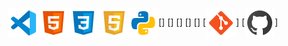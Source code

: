 [<img align="left" alt="Visual Studio Code" width="48px" src="https://github.com/alexv87/alexv87/blob/main/Icons/vscode.png" />]
[<img align="left" alt="HTML5" width="48px" src="https://github.com/alexv87/alexv87/blob/main/Icons/html.png" />]
[<img align="left" alt="CSS3" width="48px" src="https://github.com/alexv87/alexv87/blob/main/Icons/css.png" />]
[<img align="left" alt="JavaScript" width="48px" src="https://github.com/alexv87/alexv87/blob/main/Icons/javascript.png" />]
[<img align="left" alt="python" width="48px" src="https://github.com/alexv87/alexv87/blob/main/Icons/python.png" />]
[<img align="center" alt="Git" width="48px" src="https://github.com/alexv87/alexv87/blob/main/Icons/git.png" />]
[<img align="center" alt="GitHub" width="48px" src="https://github.com/alexv87/alexv87/blob/main/Icons/github.png" />]

